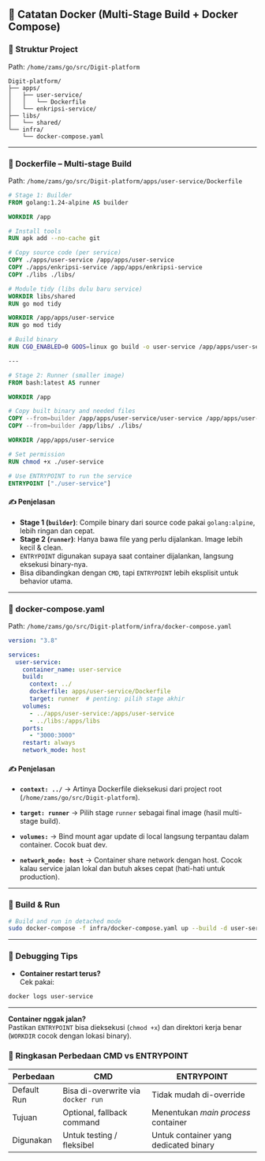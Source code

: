 ## 🐳 Catatan Docker (Multi-Stage Build + Docker Compose)

### 🧱 Struktur Project

Path: `/home/zams/go/src/Digit-platform`

```
Digit-platform/
├── apps/
│   ├── user-service/
│   │   └── Dockerfile
│   └── enkripsi-service/
├── libs/
│   └── shared/
└── infra/
    └── docker-compose.yaml
```


---

### 🐋 Dockerfile – Multi-stage Build

Path: `/home/zams/go/src/Digit-platform/apps/user-service/Dockerfile`

```Dockerfile
# Stage 1: Builder
FROM golang:1.24-alpine AS builder

WORKDIR /app

# Install tools
RUN apk add --no-cache git

# Copy source code (per service)
COPY ./apps/user-service /app/apps/user-service
COPY ./apps/enkripsi-service /app/apps/enkripsi-service
COPY ./libs ./libs/

# Module tidy (libs dulu baru service)
WORKDIR libs/shared
RUN go mod tidy

WORKDIR /app/apps/user-service
RUN go mod tidy

# Build binary
RUN CGO_ENABLED=0 GOOS=linux go build -o user-service /app/apps/user-service/cmd/main.go

---

# Stage 2: Runner (smaller image)
FROM bash:latest AS runner

WORKDIR /app

# Copy built binary and needed files
COPY --from=builder /app/apps/user-service/user-service /app/apps/user-service/
COPY --from=builder /app/libs/ ./libs/

WORKDIR /app/apps/user-service

# Set permission
RUN chmod +x ./user-service

# Use ENTRYPOINT to run the service
ENTRYPOINT ["./user-service"]

```

#### ✍️ Penjelasan

- **Stage 1 (`builder`)**: Compile binary dari source code pakai `golang:alpine`, lebih ringan dan cepat.
- **Stage 2 (`runner`)**: Hanya bawa file yang perlu dijalankan. Image lebih kecil & clean.
- `ENTRYPOINT` digunakan supaya saat container dijalankan, langsung eksekusi binary-nya.
- Bisa dibandingkan dengan `CMD`, tapi `ENTRYPOINT` lebih eksplisit untuk behavior utama.

---

### 🧩 docker-compose.yaml

Path: `/home/zams/go/src/Digit-platform/infra/docker-compose.yaml`

```yaml
version: "3.8"

services:
  user-service:
    container_name: user-service
    build:
      context: ../
      dockerfile: apps/user-service/Dockerfile
      target: runner  # penting: pilih stage akhir
    volumes:
      - ../apps/user-service:/apps/user-service
      - ../libs:/apps/libs
    ports:
      - "3000:3000"
    restart: always
    network_mode: host

```

#### ✍️ Penjelasan

- **`context: ../`** → Artinya Dockerfile dieksekusi dari project root (`/home/zams/go/src/Digit-platform`).
    
- **`target: runner`** → Pilih stage `runner` sebagai final image (hasil multi-stage build).
    
- **`volumes:`** → Bind mount agar update di local langsung terpantau dalam container. Cocok buat dev.
    
- **`network_mode: host`** → Container share network dengan host. Cocok kalau service jalan lokal dan butuh akses cepat (hati-hati untuk production).
    

---

### 🔧 Build & Run

```bash
# Build and run in detached mode
sudo docker-compose -f infra/docker-compose.yaml up --build -d user-service
```
---

### 🐛 Debugging Tips

- **Container restart terus?**  
    Cek pakai:
```bash
docker logs user-service
```
---
**Container nggak jalan?**  
Pastikan `ENTRYPOINT` bisa dieksekusi (`chmod +x`) dan direktori kerja benar (`WORKDIR` cocok dengan lokasi binary).
### 📌 Ringkasan Perbedaan CMD vs ENTRYPOINT

|Perbedaan|CMD|ENTRYPOINT|
|---|---|---|
|Default Run|Bisa di-overwrite via `docker run`|Tidak mudah di-override|
|Tujuan|Optional, fallback command|Menentukan _main process_ container|
|Digunakan|Untuk testing / fleksibel|Untuk container yang dedicated binary|